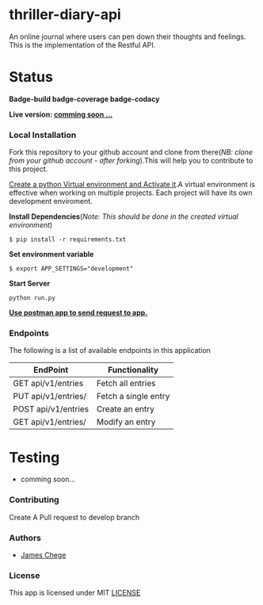 # thriller-diary-api

An online journal where users can pen down their thoughts and feelings. This is the implementation of the Restful API.

# Status
__Badge-build badge-coverage badge-codacy__

__Live version: [comming soon ...]()__

### Local Installation

Fork this repository to your github account and clone from there(_NB: clone from your github account - after forking_).This will help you to contribute to this project.

[Create a python Virtual environment and Activate it](https://virtualenv.pypa.io/en/stable/).A virtual environment is effective when working on multiple projects. Each project will have its own development enviroment.

__Install Dependencies__(_Note: This should be done in the created virtual environment_)
```
$ pip install -r requirements.txt
```
__Set environment variable__
```
$ export APP_SETTINGS="development"
```

__Start Server__
```
python run.py
```

[__Use postman app to send request to app.__](https://www.getpostman.com/)
### Endpoints

The following is a list of available endpoints in this application

|EndPoint | Functionality|
| ------------ | ------------ |
|GET api/v1/entries |Fetch all entries|
|PUT api/v1/entries/<entryId> |Fetch a single entry|
|POST api/v1/entries|Create an entry|
|GET api/v1/entries/<entryId> |Modify an entry|

# Testing
- comming soon...

### Contributing
Create A Pull request to develop branch

### Authors
* [James Chege](https://www.github.com/james-chege)

### License

This app is licensed under MIT [LICENSE](LICENSE)
